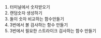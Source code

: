 1. 터미널에서 숫자받오기
2. 랜덤숫자 생성하기
3. 둘이 숫자 비교하는 함수만들기
4. 3번에서 볼 검사하는 함수 만들기
5. 3번에서 필요한 스트라이크 검사하는 함수 만들기
